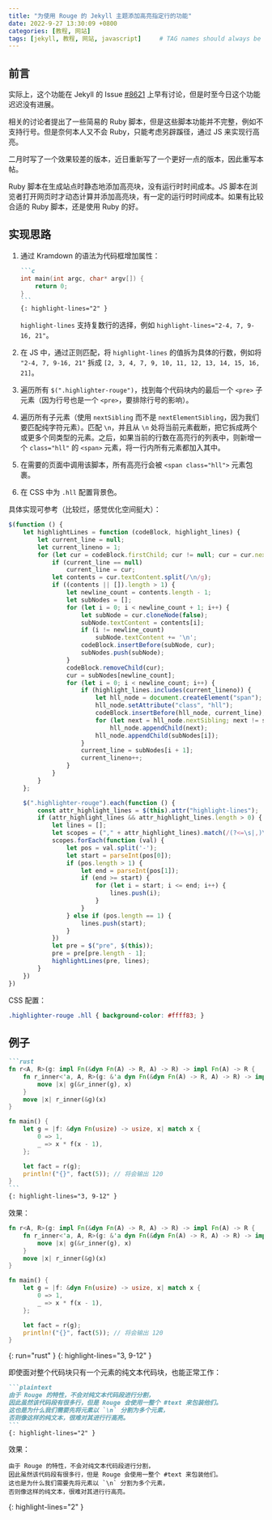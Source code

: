 ```yaml
---
title: "为使用 Rouge 的 Jekyll 主题添加高亮指定行的功能"
date: 2022-9-27 13:30:09 +0800
categories: [教程, 网站]
tags: [jekyll, 教程, 网站, javascript]     # TAG names should always be lowercase
---
```


## 前言

实际上，这个功能在 Jekyll 的 Issue [#8621](https://github.com/jekyll/jekyll/issues/8621) 上早有讨论，但是时至今日这个功能迟迟没有进展。

相关的讨论者提出了一些简易的 Ruby 脚本，但是这些脚本功能并不完整，例如不支持行号。但是奈何本人又不会 Ruby，只能考虑另辟蹊径，通过 JS 来实现行高亮。

二月时写了一个效果较差的版本，近日重新写了一个更好一点的版本，因此重写本帖。

Ruby 脚本在生成站点时静态地添加高亮块，没有运行时时间成本。JS 脚本在浏览者打开网页时才动态计算并添加高亮块，有一定的运行时时间成本。如果有比较合适的 Ruby 脚本，还是使用 Ruby 的好。

## 实现思路

1. 通过 Kramdown 的语法为代码框增加属性：

    ````markdown
    ```c
    int main(int argc, char* argv[]) {
        return 0;
    }
    ```
    {: highlight-lines="2" }
    ````

    `highlight-lines` 支持复数行的选择，例如 `highlight-lines="2-4, 7, 9-16, 21"`。

2. 在 JS 中，通过正则匹配，将 `highlight-lines` 的值拆为具体的行数，例如将 `"2-4, 7, 9-16, 21"` 拆成 `[2, 3, 4, 7, 9, 10, 11, 12, 13, 14, 15, 16, 21]`。
3. 遍历所有 `$(".highlighter-rouge")`，找到每个代码块内的最后一个 `<pre>` 子元素（因为行号也是一个 `<pre>`，要排除行号的影响）。
4. 遍历所有子元素（使用 `nextSibling` 而不是 `nextElementSibling`，因为我们要匹配纯字符元素）。匹配 `\n`，并且从 `\n` 处将当前元素截断，把它拆成两个或更多个同类型的元素。之后，如果当前的行数在高亮行的列表中，则新增一个 `class="hll"` 的 `<span>` 元素，将一行内所有元素都加入其中。
5. 在需要的页面中调用该脚本，所有高亮行会被 `<span class="hll">` 元素包裹。
6. 在 CSS 中为 `.hll` 配置背景色。

具体实现可参考（比较烂，感觉优化空间挺大）：

```javascript
$(function () {
    let highlightLines = function (codeBlock, highlight_lines) {
        let current_line = null;
        let current_lineno = 1;
        for (let cur = codeBlock.firstChild; cur != null; cur = cur.nextSibling) {
            if (current_line == null)
                current_line = cur;
            let contents = cur.textContent.split(/\n/g);
            if ((contents || []).length > 1) {
                let newline_count = contents.length - 1;
                let subNodes = [];
                for (let i = 0; i < newline_count + 1; i++) {
                    let subNode = cur.cloneNode(false);
                    subNode.textContent = contents[i];
                    if (i != newline_count)
                        subNode.textContent += '\n';
                    codeBlock.insertBefore(subNode, cur);
                    subNodes.push(subNode);
                }
                codeBlock.removeChild(cur);
                cur = subNodes[newline_count];
                for (let i = 0; i < newline_count; i++) {
                    if (highlight_lines.includes(current_lineno)) {
                        let hll_node = document.createElement("span");
                        hll_node.setAttribute("class", "hll");
                        codeBlock.insertBefore(hll_node, current_line);
                        for (let next = hll_node.nextSibling; next != subNodes[i]; next = hll_node.nextSibling)
                            hll_node.appendChild(next);
                        hll_node.appendChild(subNodes[i]);
                    }
                    current_line = subNodes[i + 1];
                    current_lineno++;
                }
            }
        }
    };

    $(".highlighter-rouge").each(function () {
        const attr_highlight_lines = $(this).attr("highlight-lines");
        if (attr_highlight_lines && attr_highlight_lines.length > 0) {
            let lines = [];
            let scopes = ("," + attr_highlight_lines).match(/(?<=\s|,)\d+(-\d+)?/g)
            scopes.forEach(function (val) {
                let pos = val.split('-');
                let start = parseInt(pos[0]);
                if (pos.length > 1) {
                    let end = parseInt(pos[1]);
                    if (end >= start) {
                        for (let i = start; i <= end; i++) {
                            lines.push(i);
                        }
                    }
                } else if (pos.length == 1) {
                    lines.push(start);
                }
            })
            let pre = $("pre", $(this));
            pre = pre[pre.length - 1];
            highlightLines(pre, lines);
        }
    })
})
```

CSS 配置：

```css
.highlighter-rouge .hll { background-color: #ffff83; }
```

## 例子

````markdown
```rust
fn r<A, R>(g: impl Fn(&dyn Fn(A) -> R, A) -> R) -> impl Fn(A) -> R {
    fn r_inner<'a, A, R>(g: &'a dyn Fn(&dyn Fn(A) -> R, A) -> R) -> impl Fn(A) -> R + 'a {
        move |x| g(&r_inner(g), x)
    }
    move |x| r_inner(&g)(x)
}

fn main() {
    let g = |f: &dyn Fn(usize) -> usize, x| match x {
        0 => 1,
        _ => x * f(x - 1),
    };

    let fact = r(g);
    println!("{}", fact(5)); // 将会输出 120
}
```
{: highlight-lines="3, 9-12" }
````

效果：

```rust
fn r<A, R>(g: impl Fn(&dyn Fn(A) -> R, A) -> R) -> impl Fn(A) -> R {
    fn r_inner<'a, A, R>(g: &'a dyn Fn(&dyn Fn(A) -> R, A) -> R) -> impl Fn(A) -> R + 'a {
        move |x| g(&r_inner(g), x)
    }
    move |x| r_inner(&g)(x)
}

fn main() {
    let g = |f: &dyn Fn(usize) -> usize, x| match x {
        0 => 1,
        _ => x * f(x - 1),
    };

    let fact = r(g);
    println!("{}", fact(5)); // 将会输出 120
}
```
{: run="rust" }
{: highlight-lines="3, 9-12" }

即使面对整个代码块只有一个元素的纯文本代码块，也能正常工作：

````markdown
```plaintext
由于 Rouge 的特性，不会对纯文本代码段进行分割，
因此虽然该代码段有很多行，但是 Rouge 会使用一整个 #text 来包装他们。
这也是为什么我们需要先将元素以 `\n` 分割为多个元素，
否则像这样的纯文本，很难对其进行行高亮。
```
{: highlight-lines="2" }
````

效果：

```plaintext
由于 Rouge 的特性，不会对纯文本代码段进行分割，
因此虽然该代码段有很多行，但是 Rouge 会使用一整个 #text 来包装他们。
这也是为什么我们需要先将元素以 `\n` 分割为多个元素，
否则像这样的纯文本，很难对其进行行高亮。
```
{: highlight-lines="2" }
